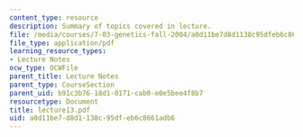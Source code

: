 ```yaml
---
content_type: resource
description: Summary of topics covered in lecture.
file: /media/courses/7-03-genetics-fall-2004/a0d11be7d8d1138c95dfeb6c8661adb6_lecture13.pdf
file_type: application/pdf
learning_resource_types:
- Lecture Notes
ocw_type: OCWFile
parent_title: Lecture Notes
parent_type: CourseSection
parent_uid: b91c3b76-18d1-0171-cab0-e0e5bee4f8b7
resourcetype: Document
title: lecture13.pdf
uid: a0d11be7-d8d1-138c-95df-eb6c8661adb6
---
```

